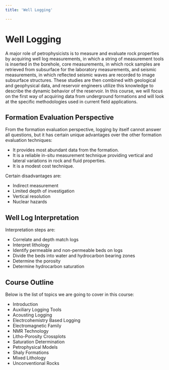 ```yaml
---
title: 'Well Logging'

---
```


# Well Logging

A major role of petrophysicists is to measure and evaluate rock properties by acquiring well log measurements, in which a string of measurement tools is inserted in the borehole, core measurements, in which rock samples are retrieved from subsurface for the laboratory measurements, and seismic measurements, in which reflected seismic waves are recorded to image subsurface structures. These studies are then combined with geological and geophysical data, and reservoir engineers utilize this knowledge to describe the dynamic behavior of the reservoir. In this course, we will focus on the first way of acquiring data from underground formations and will look at the specific methodologies used in current field applications.

## Formation Evaluation Perspective

From the formation evaluation perspective, logging by itself cannot answer all questions, but it has certain unique advantages over the other formation evaluation techniques:

- It provides most abundant data from the formation.
- It is a reliable in-situ measurement technique providing vertical and lateral variations in rock and fluid properties.
- It is a modest cost technique.

Certain disadvantages are:

- Indirect measurement
- Limited depth of investigation
- Vertical resolution
- Nuclear hazards

## Well Log Interpretation

Interpretation steps are:

- Correlate and depth match logs
- Interpret lithology
- Identify permeable and non-permeable beds on logs
- Divide the beds into water and hydrocarbon bearing zones
- Determine the porosity
- Determine hydrocarbon saturation

## Course Outline

Below is the list of topics we are going to cover in this course:

- Introduction
- Auxiliary Logging Tools
- Acousting Logging
- Electrcohemistry Based Logging
- Electromagnetic Family
- NMR Technology
- Litho-Porosity Crossplots
- Saturation Determination
- Petrophysical Models
- Shaly Formations
- Mixed Lithology
- Unconventional Rocks